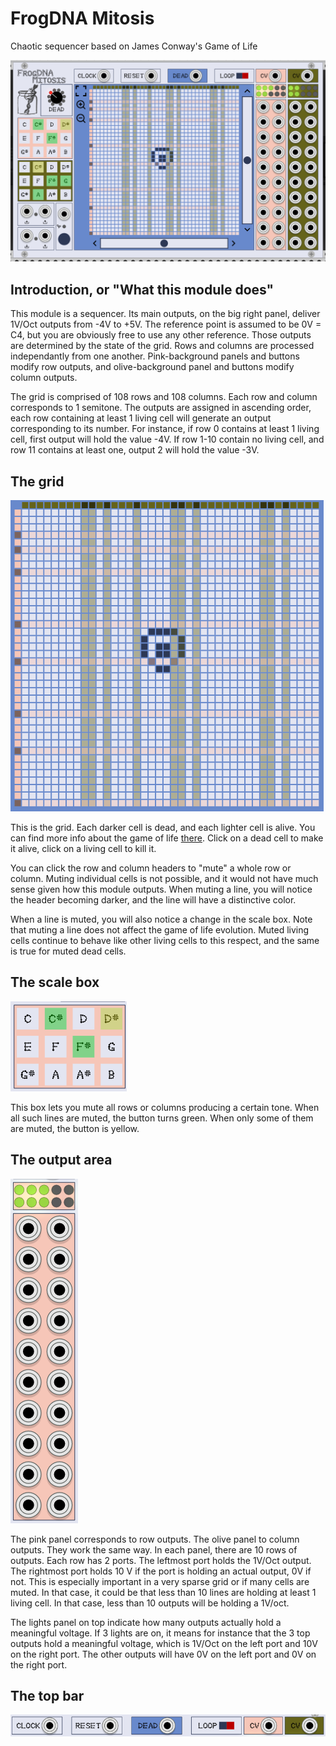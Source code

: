 # FrogDNA Mitosis

Chaotic sequencer based on James Conway's Game of Life

![alt text](https://github.com/FrogDNA/Rack-Modules/blob/main/manual/mitosis.png "Mitosis module in full")

## Introduction, or "What this module does"

This module is a sequencer. Its main outputs, on the big right panel, deliver 1V/Oct outputs from -4V to +5V. The reference point is assumed to be 0V = C4, but you are obviously free to use any other reference. Those outputs are determined by the state of the grid. Rows and columns are processed independantly from one another. Pink-background panels and buttons modify row outputs, and olive-background panel and buttons modify column outputs.

The grid is comprised of 108 rows and 108 columns. Each row and column corresponds to 1 semitone. The outputs are assigned in ascending order, each row containing at least 1 living cell will generate an output corresponding to its number. For instance, if row 0 contains at least 1 living cell, first output will hold the value -4V. If row 1-10 contain no living cell, and row 11 contains at least one, output 2 will hold the value -3V.

## The grid

![alt text](https://github.com/FrogDNA/Rack-Modules/blob/main/manual/grid.png "Mitosis module grid")

This is the grid. Each darker cell is dead, and each lighter cell is alive. You can find more info about the game of life [there](https://www.conwaylife.com/wiki/Conway%27s_Game_of_Life).
Click on a dead cell to make it alive, click on a living cell to kill it.

You can click the row and column headers to "mute" a whole row or column. Muting individual cells is not possible, and it would not have much sense given how this module outputs. When muting a line, you will notice the header becoming darker, and the line will have a distinctive color.

When a line is muted, you will also notice a change in the scale box. Note that muting a line does not affect the game of life evolution. Muted living cells continue to behave like other living cells to this respect, and the same is true for muted dead cells.

## The scale box

![alt_text](https://github.com/FrogDNA/Rack-Modules/blob/main/manual/scale_box.png "The scale box")

This box lets you mute all rows or columns producing a certain tone. When all such lines are muted, the button turns green. When only some of them are muted, the button is yellow.

## The output area

![alt_text](https://github.com/FrogDNA/Rack-Modules/blob/main/manual/output_area.png "The output area")

The pink panel corresponds to row outputs. The olive panel to column outputs. They work the same way. In each panel, there are 10 rows of outputs. Each row has 2 ports. The leftmost port holds the 1V/Oct output. The rightmost port holds 10 V if the port is holding an actual output, 0V if not. This is especially important in a very sparse grid or if many cells are muted. In that case, it could be that less than 10 lines are holding at least 1 living cell. In that case, less than 10 outputs will be holding a 1V/oct.

The lights panel on top indicate how many outputs actually hold a meaningful voltage. If 3 lights are on, it means for instance that the 3 top outputs hold a meaningful voltage, which is 1V/Oct on the left port and 10V on the right port. The other outputs will have 0V on the left port and 0V on the right port.

## The top bar

![alt_text](https://github.com/FrogDNA/Rack-Modules/blob/main/manual/top_bar.png "The top bar")

